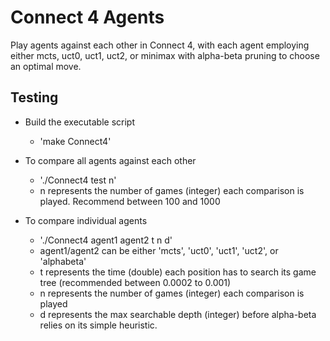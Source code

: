# Connect 4 Agents

Play agents against each other in Connect 4, with each agent employing either mcts, uct0, uct1, uct2, or minimax with alpha-beta pruning to choose an optimal move. 

## Testing

- Build the executable script
    - 'make Connect4'

- To compare all agents against each other
    - './Connect4 test n' 
    - n represents the number of games (integer) each comparison is played. Recommend between 100 and 1000

- To compare individual agents
     - './Connect4 agent1 agent2 t n d' 
     - agent1/agent2 can be either 'mcts', 'uct0', 'uct1', 'uct2', or 'alphabeta'
     - t represents the time (double) each position has to search its game tree (recommended between 0.0002 to 0.001)
     - n represents the number of games (integer) each comparison is played
     - d represents the max searchable depth (integer) before alpha-beta relies on its simple heuristic. 